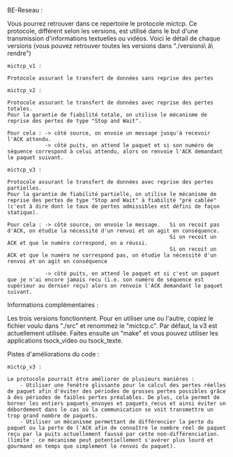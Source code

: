 BE-Reseau : 

Vous pourrez retrouver dans ce repertoire le protocole mictcp. Ce protocole, différent selon les versions, est utilisé dans le but d'une transmission d'informations textuelles ou vidéos. Voici le détail de chaque versions (vous pouvez retrouver toutes les versions dans "./versions\ à\ rendre")


    mictcp_v1 : 

    Protocole assurant le transfert de données sans reprise des pertes

    mictcp_v2 : 

    Protocole assurant le transfert de données avec reprise des pertes totales. 
    Pour la garantie de fiabilité totale, on utilise le mécanisme de reprise des pertes de type "Stop and Wait".

    Pour cela : -> côté source, on envoie un message jusqu'à recevoir l'ACK attendu.
                -> côté puits, on attend le paquet et si son numéro de séquence correspond à celui attendu, alors on renvoie l'ACK demandant le paquet suivant.

    mictcp_v3 : 

    Protocole assurant le transfert de données avec reprise des pertes partielles.
    Pour la garantie de fiabilité partielle, on utilise le mécanisme de reprise des pertes de type "Stop and Wait" à fiabilité "pré cablée" (c'est à dire dont le taux de pertes admissibles est défini de façon statique).

    Pour cela : -> côté source, on envoie le message.   Si on recoit pas d'ACK, on étudie la nécessité d'un renvoi et on agit en conséquence.
                                                        Si on recoit un ACK et que le numéro correspond, on a réussi.
                                                        Si on recoit un ACK et que le numéro ne correspond pas, on étudie la nécessité d'un renvoi et on agit en conséquence

                -> côté puits, on attend le paquet et si c'est un paquet que je n'ai encore jamais recu (i.e. son numéro de séquence est supérieur au dernier reçu) alors on renvoie l'ACK demandant le paquet suivant.


Informations complémentaires : 

Les trois versions fonctionnent. 
Pour en utiliser une ou l'autre, copiez le fichier voulu dans "./src" et renommez le "mictcp.c". Par défaut, la v3 est actuellement utilisée.
Faites ensuite un "make" et vous pouvez utiliser les applications tsock_video ou tsock_texte.

Pistes d'améliorations du code : 

    mictcp_v3 : 
    
    Le protocole pourrait être améliorer de plusieurs manières : 
        - Utiliser une fenêtre glissante pour le calcul des pertes réelles de paquet afin d'éviter des périodes de grosses pertes possibles grâce à des périodes de faibles pertes préalables. De plus, cela permet de borner les entiers paquets_envoyes et paquets_recus et ainsi éviter un débordement dans le cas où la communication se voit transmettre un trop grand nombre de paquets.
        - Utiliser un mécanisme permettant de différencier la perte du paquet ou la perte de l'ACK afin de connaître le nombre réel de paquet reçu par la puits actuellement faussé par cette non-différenciation. (limite : ce mécanisme peut potentiellement s'avérer plus lourd et gourmand en temps que simplement le renvoi du paquet).





